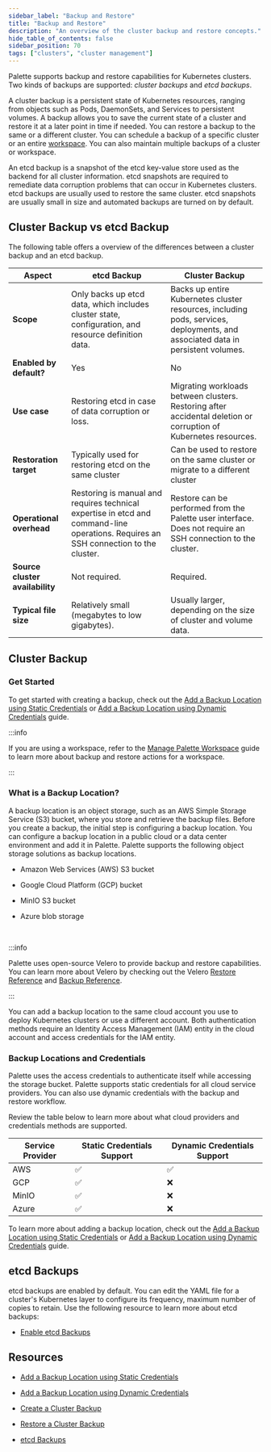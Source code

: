 ```yaml
---
sidebar_label: "Backup and Restore"
title: "Backup and Restore"
description: "An overview of the cluster backup and restore concepts."
hide_table_of_contents: false
sidebar_position: 70
tags: ["clusters", "cluster management"]
---
```


Palette supports backup and restore capabilities for Kubernetes clusters. Two kinds of backups are supported: _cluster
backups_ and _etcd backups_.

A cluster backup is a persistent state of Kubernetes resources, ranging from objects such as Pods, DaemonSets, and
Services to persistent volumes. A backup allows you to save the current state of a cluster and restore it at a later
point in time if needed. You can restore a backup to the same or a different cluster. You can schedule a backup of a
specific cluster or an entire [workspace](../../../workspace/workspace.md). You can also maintain multiple backups of a
cluster or workspace.

An etcd backup is a snapshot of the etcd key-value store used as the backend for all cluster information. etcd snapshots
are required to remediate data corruption problems that can occur in Kubernetes clusters. etcd backups are usually used
to restore the same cluster. etcd snapshots are usually small in size and automated backups are turned on by default.

## Cluster Backup vs etcd Backup

The following table offers a overview of the differences between a cluster backup and an etcd backup.

| Aspect                          | etcd Backup                                                                                                                          | Cluster Backup                                                                                                                  |
| ------------------------------- | ------------------------------------------------------------------------------------------------------------------------------------ | ------------------------------------------------------------------------------------------------------------------------------- |
| **Scope**                       | Only backs up etcd data, which includes cluster state, configuration, and resource definition data.                                  | Backs up entire Kubernetes cluster resources, including pods, services, deployments, and associated data in persistent volumes. |
| **Enabled by default?**         | Yes                                                                                                                                  | No                                                                                                                              |
| **Use case**                    | Restoring etcd in case of data corruption or loss.                                                                                   | Migrating workloads between clusters. Restoring after accidental deletion or corruption of Kubernetes resources.                |
| **Restoration target**          | Typically used for restoring etcd on the same cluster                                                                                | Can be used to restore on the same cluster or migrate to a different cluster                                                    |
| **Operational overhead**        | Restoring is manual and requires technical expertise in etcd and command-line operations. Requires an SSH connection to the cluster. | Restore can be performed from the Palette user interface. Does not require an SSH connection to the cluster.                    |
| **Source cluster availability** | Not required.                                                                                                                        | Required.                                                                                                                       |
| **Typical file size**           | Relatively small (megabytes to low gigabytes).                                                                                       | Usually larger, depending on the size of cluster and volume data.                                                               |

## Cluster Backup

### Get Started

To get started with creating a backup, check out the
[Add a Backup Location using Static Credentials](add-backup-location-static.md) or
[Add a Backup Location using Dynamic Credentials](add-backup-location-dynamic.md) guide.

:::info

If you are using a workspace, refer to the [Manage Palette Workspace](../../../workspace/workload-features.md) guide to
learn more about backup and restore actions for a workspace.

:::

### What is a Backup Location?

A backup location is an object storage, such as an AWS Simple Storage Service (S3) bucket, where you store and retrieve
the backup files. Before you create a backup, the initial step is configuring a backup location. You can configure a
backup location in a public cloud or a data center environment and add it in Palette. Palette supports the following
object storage solutions as backup locations.

- Amazon Web Services (AWS) S3 bucket

- Google Cloud Platform (GCP) bucket

- MinIO S3 bucket

- Azure blob storage

<br />

:::info

Palette uses open-source Velero to provide backup and restore capabilities. You can learn more about Velero by checking
out the Velero [Restore Reference](https://velero.io/docs/main/restore-reference/) and
[Backup Reference](https://velero.io/docs/main/backup-reference/).

:::

You can add a backup location to the same cloud account you use to deploy Kubernetes clusters or use a different
account. Both authentication methods require an Identity Access Management (IAM) entity in the cloud account and access
credentials for the IAM entity.

### Backup Locations and Credentials

Palette uses the access credentials to authenticate itself while accessing the storage bucket. Palette supports static
credentials for all cloud service providers. You can also use dynamic credentials with the backup and restore workflow.

Review the table below to learn more about what cloud providers and credentials methods are supported.

| **Service Provider** | **Static Credentials Support** | **Dynamic Credentials Support** |
| -------------------- | ------------------------------ | ------------------------------- |
| AWS                  | ✅                             | ✅                              |
| GCP                  | ✅                             | ❌                              |
| MinIO                | ✅                             | ❌                              |
| Azure                | ✅                             | ❌                              |

To learn more about adding a backup location, check out the
[Add a Backup Location using Static Credentials](/clusters/cluster-management/backup-restore/add-backup-location-static)
or
[Add a Backup Location using Dynamic Credentials](/clusters/cluster-management/backup-restore/add-backup-location-dynamic)
guide.

## etcd Backups

etcd backups are enabled by default. You can edit the YAML file for a cluster's Kubernetes layer to configure its
frequency, maximum number of copies to retain. Use the following resource to learn more about etcd backups:

- [Enable etcd Backups](./enable-etcd-backup.md)

## Resources

- [Add a Backup Location using Static Credentials](add-backup-location-static.md)

- [Add a Backup Location using Dynamic Credentials](add-backup-location-dynamic.md)

- [Create a Cluster Backup](create-cluster-backup.md)

- [Restore a Cluster Backup](restore-cluster-backup.md)

- [etcd Backups](./enable-etcd-backup.md)
